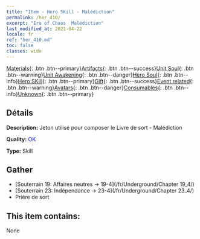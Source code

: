 ```yaml
---
title: "Item - Hero SKill - Malédiction"
permalink: /her_410/
excerpt: "Era of Chaos  Malédiction"
last_modified_at: 2021-04-22
locale: fr
ref: "her_410.md"
toc: false
classes: wide
---
```

 [Materials](/ItemsFR/){: .btn .btn--primary}[Artifacts](/ItemsFR/Artifacts/){: .btn .btn--success}[Unit Soul](/ItemsFR/UnitSoul/){: .btn .btn--warning}[Unit Awakening](/ItemsFR/UnitAwakening/){: .btn .btn--danger}[Hero Soul](/ItemsFR/HeroSoul/){: .btn .btn--info}[Hero SKill](/ItemsFR/HeroSkill/){: .btn .btn--primary}[Gift](/ItemsFR/Gift/){: .btn .btn--success}[Event related](/ItemsFR/Events/){: .btn .btn--warning}[Avatars](/ItemsFR/Avatars/){: .btn .btn--danger}[Consumables](/ItemsFR/Consumables/){: .btn .btn--info}[Unknown](/ItemsFR/Unknown/){: .btn .btn--primary}

## Détails
 **Description:** Jeton utilisé pour composer le Livre de sort - Malédiction

 **Quality:** <span style="color: #0000CD">OK</span>

 **Type:** Skill

## Gather

*    [Souterrain 19: Affaires neutres -> 19-4](/fr/Underground/Chapter 19_4/) 
*    [Souterrain 23: Indépendance -> 23-4](/fr/Underground/Chapter 23_4/) 
*    Prière de sort 

## This item contains:

  None

